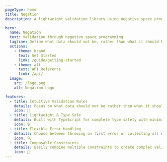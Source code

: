 ```yaml
---
pageType: home
title: Negation
description: A lightweight validation library using negative space programming

hero:
  name: Negation
  text: Validation through negative space programming
  tagline: Define what data should not be, rather than what it should be
  actions:
    - theme: brand
      text: Get Started
      link: /guide/getting-started
    - theme: alt
      text: API Reference
      link: /api/
  image:
    src: /logo.png
    alt: Negation Logo

features:
  - title: Intuitive Validation Rules
    details: Focus on what data should not be rather than what it should be, creating more intuitive validation rules.
    icon: 🚫
  - title: Lightweight & Type-Safe
    details: Built with TypeScript for complete type safety with minimal bundle size.
    icon: 🔒
  - title: Flexible Error Handling
    details: Choose between throwing on first error or collecting all errors with detailed path tracking.
    icon: 🔍
  - title: Composable Constraints
    details: Easily combine multiple constraints to create complex validation rules.
    icon: 🧩
---
```

